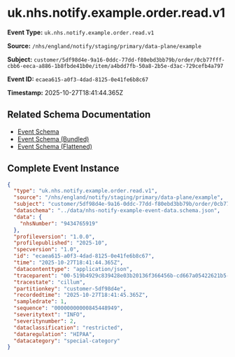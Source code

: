 # uk.nhs.notify.example.order.read.v1

**Event Type:** `uk.nhs.notify.example.order.read.v1`

**Source:** `/nhs/england/notify/staging/primary/data-plane/example`

**Subject:** `customer/5df98d4e-9a16-0ddc-77dd-f80ebd3bb79b/order/0cb77fff-cbb6-eeca-a886-1b8fbde41b0e/item/a4bdd7fb-50a8-2b5e-d3ac-729cefb4a797`

**Event ID:** `ecaea615-a0f3-4dad-8125-0e41fe6b8c67`

**Timestamp:** 2025-10-27T18:41:44.365Z

## Related Schema Documentation

- [Event Schema](../nhs-notify-example-event.schema.md)
- [Event Schema (Bundled)](../nhs-notify-example-event.bundle.schema.md)
- [Event Schema (Flattened)](../nhs-notify-example-event.flattened.schema.md)

## Complete Event Instance

```json
{
  "type": "uk.nhs.notify.example.order.read.v1",
  "source": "/nhs/england/notify/staging/primary/data-plane/example",
  "subject": "customer/5df98d4e-9a16-0ddc-77dd-f80ebd3bb79b/order/0cb77fff-cbb6-eeca-a886-1b8fbde41b0e/item/a4bdd7fb-50a8-2b5e-d3ac-729cefb4a797",
  "dataschema": "../data/nhs-notify-example-event-data.schema.json",
  "data": {
    "nhsNumber": "9434765919"
  },
  "profileversion": "1.0.0",
  "profilepublished": "2025-10",
  "specversion": "1.0",
  "id": "ecaea615-a0f3-4dad-8125-0e41fe6b8c67",
  "time": "2025-10-27T18:41:44.365Z",
  "datacontenttype": "application/json",
  "traceparent": "00-519b4929c839428e03b20136f366456b-cd667a05422621b5-01",
  "tracestate": "cillum",
  "partitionkey": "customer-5df98d4e",
  "recordedtime": "2025-10-27T18:41:45.365Z",
  "sampledrate": 1,
  "sequence": "00000000000845448949",
  "severitytext": "INFO",
  "severitynumber": 2,
  "dataclassification": "restricted",
  "dataregulation": "HIPAA",
  "datacategory": "special-category"
}
```
